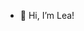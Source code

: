 - 🌼 Hi, I’m Lea!


<!---
leazacherl/leazacherl is a ✨ special ✨ repository because its `README.md` (this file) appears on your GitHub profile.
You can click the Preview link to take a look at your changes.
--->
